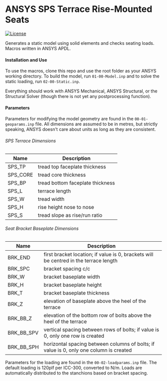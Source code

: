 # ANSYS SPS Terrace Rise-Mounted Seats

[![License](https://img.shields.io/badge/License-MIT-yellow.svg)](./LICENSE)

Generates a static model using solid elements and checks seating loads. Macros
written in ANSYS APDL.

#### Installation and Use

To use the macros, clone this repo and use the root folder as your ANSYS
working directory. To build the model, run `01-00-Model.inp` and to solve the
static loading, run `02-00-Static.inp`.

Everything should work with ANSYS Mechanical, ANSYS Structural, or the
Structural Solver (though there is not yet any postprocessing function).

#### Parameters

Parameters for modifying the model geometry are found in the
`00-01-geoparams.inp` file. All dimensions are assumed to be in metres, but
strictly speaking, ANSYS doesn't care about units as long as they are
consistent.

###### SPS Terrace Dimensions
|Name|Description|
|----|-----------|
|SPS_TP|tread top faceplate thickness|
|SPS_CORE|tread core thickness|
|SPS_BP|tread bottom faceplate thickness|
|SPS_L|terrace length|
|SPS_W|tread width|
|SPS_H|rise height nose to nose|
|SPS_S|tread slope as rise/run ratio|

###### Seat Bracket Baseplate Dimensions
|Name|Description|
|----|-----------|
|BRK_END|first bracket location; if value is 0, brackets will be centred in the terrace length|
|BRK_SPC|bracket spacing c/c|
|BRK_W|bracket baseplate width|
|BRK_H|bracket baseplate height|
|BRK_T|bracket baseplate thickness|
|BRK_Z|elevation of baseplate above the heel of the terrace|
|BRK_BB_Z|elevation of the bottom row of bolts above the heel of the terrace|
|BRK_BB_SPV|vertical spacing between rows of bolts; if value is 0, only one row is created|
|BRK_BB_SPH|horizontal spacing between columns of bolts; if value is 0, only one column is created|

Parameters for the loading are found in the `00-02-loadparams.inp` file. The
default loading is 120plf per ICC-300, converted to N/m. Loads are
automatically distributed to the stanchions based on bracket spacing.
